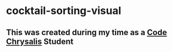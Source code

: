 # cocktail-sorting-visual
## This was created during my time as a [Code Chrysalis](https://codechrysalis.io) Student